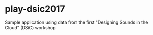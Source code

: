 # play-dsic2017
Sample application using data from the first "Designing Sounds in the Cloud" (DSiC) workshop

